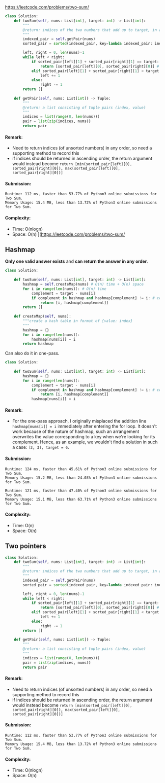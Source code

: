 https://leetcode.com/problems/two-sum/

```python
class Solution:
    def twoSum(self, nums: List[int], target: int) -> List[int]:
        """
        @return: indices of the two numbers that add up to target, in any order
        """
        indexed_pair = self.getPair(nums)
        sorted_pair = sorted(indexed_pair, key=lambda indexed_pair: indexed_pair[1]) # sorted by value, O(nlogn)

        left, right = 0, len(nums)-1
        while left < right:
            if sorted_pair[left][1] + sorted_pair[right][1] == target:
                return [sorted_pair[left][0], sorted_pair[right][0]] # in any order
            elif sorted_pair[left][1] + sorted_pair[right][1] < target:
                left += 1
            else:
                right -= 1
        return []
    
    def getPair(self, nums: List[int]) -> Tuple:
        """
        @return: a list consisting of tuple pairs (index, value)
        """
        indices = list(range(0, len(nums)))
        pair = list(zip(indices, nums))
        return pair
```
#### Remark:
- Need to return indices (of unsorted numbers) in any order, so need a supporting method to record this
- if indices should be returned in ascending order, the return argument would instead become `return [min(sorted_pair[left][0], sorted_pair[right][0]), max(sorted_pair[left][0], sorted_pair[right][0])]`
#### Submission:
```
Runtime: 112 ms, faster than 53.77% of Python3 online submissions for Two Sum.
Memory Usage: 15.4 MB, less than 13.72% of Python3 online submissions for Two Sum.
```
#### Complexity:
- Time: O(nlogn)
- Space: O(n)
](https://leetcode.com/problems/two-sum/

## Hashmap

**Only one valid answer exists** and **can return the answer in any order**.  

```python
class Solution:
    
    def twoSum(self, nums: List[int], target: int) -> List[int]:
        hashmap = self.createMap(nums) # O(n) time + O(n) space
        for i in range(len(nums)): # O(n) time
            complement = target - nums[i]
            if complement in hashmap and hashmap[complement] != i: # complement exists and is not itself
                return [i, hashmap[complement]]
        return []
    
    def createMap(self, nums):
        """create a hash table in format of {value: index}
        """
        hashmap = {}
        for i in range(len(nums)):
            hashmap[nums[i]] = i
        return hashmap
```
Can also do it in one-pass.
```python
class Solution:
    
    def twoSum(self, nums: List[int], target: int) -> List[int]:
        hashmap = {}
        for i in range(len(nums)):
            complement = target - nums[i]
            if complement in hashmap and hashmap[complement] != i: # complement exists and is not itself
                return [i, hashmap[complement]]
            hashmap[nums[i]] = i
```
#### Remark:
- For the one-pass approach, I originally misplaced the addition line `hashmap[nums[i]] = i` immediately after entering the for loop. It doesn't work because of the nature of hashmap, such an arrangement overwrites the value corresponding to a key when we're looking for its complement. Hence, as an example, we wouldn't find a solution in such a case: `[3, 3], target = 6`. 
#### Submission:
```
Runtime: 124 ms, faster than 45.61% of Python3 online submissions for Two Sum.
Memory Usage: 15.2 MB, less than 24.03% of Python3 online submissions for Two Sum.
```
```
Runtime: 121 ms, faster than 47.40% of Python3 online submissions for Two Sum.
Memory Usage: 15.1 MB, less than 63.71% of Python3 online submissions for Two Sum.
```
#### Complexity:
- Time: O(n)
- Space: O(n)

## Two pointers
```python
class Solution:
    def twoSum(self, nums: List[int], target: int) -> List[int]:
        """
        @return: indices of the two numbers that add up to target, in any order
        """
        indexed_pair = self.getPair(nums)
        sorted_pair = sorted(indexed_pair, key=lambda indexed_pair: indexed_pair[1]) # sorted by value, O(nlogn)

        left, right = 0, len(nums)-1
        while left < right:
            if sorted_pair[left][1] + sorted_pair[right][1] == target:
                return [sorted_pair[left][0], sorted_pair[right][0]] # in any order
            elif sorted_pair[left][1] + sorted_pair[right][1] < target:
                left += 1
            else:
                right -= 1
        return []
    
    def getPair(self, nums: List[int]) -> Tuple:
        """
        @return: a list consisting of tuple pairs (index, value)
        """
        indices = list(range(0, len(nums)))
        pair = list(zip(indices, nums))
        return pair
```
#### Remark:
- Need to return indices (of unsorted numbers) in any order, so need a supporting method to record this
- if indices should be returned in ascending order, the return argument would instead become `return [min(sorted_pair[left][0], sorted_pair[right][0]), max(sorted_pair[left][0], sorted_pair[right][0])]`
#### Submission:
```
Runtime: 112 ms, faster than 53.77% of Python3 online submissions for Two Sum.
Memory Usage: 15.4 MB, less than 13.72% of Python3 online submissions for Two Sum.
```
#### Complexity:
- Time: O(nlogn)
- Space: O(n)
